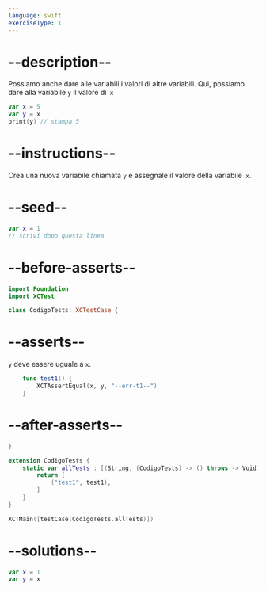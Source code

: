 ```yaml
---
language: swift
exerciseType: 1
---
```


# --description--

Possiamo anche dare alle variabili i valori di altre variabili.
Qui, possiamo dare alla variabile `y` il valore di` x`
```swift
var x = 5
var y = x
print(y) // stampa 5
```

# --instructions--

Crea una nuova variabile chiamata `y` e assegnale il valore della variabile` x`.

# --seed--

```swift
var x = 1
// scrivi dopo questa linea
```

# --before-asserts--

```swift
import Foundation
import XCTest

class CodigoTests: XCTestCase {
```

# --asserts--

`y` deve essere uguale a `x`.

```swift
    func test1() {
        XCTAssertEqual(x, y, "--err-t1--")
    }
```

# --after-asserts--

```swift
}

extension CodigoTests {
    static var allTests : [(String, (CodigoTests) -> () throws -> Void)] {
        return [
            ("test1", test1),
        ]
    }
}

XCTMain([testCase(CodigoTests.allTests)])
```

# --solutions--

```swift
var x = 1
var y = x
```
